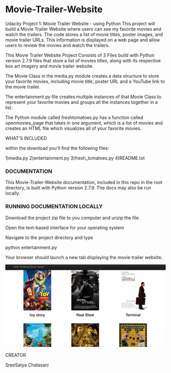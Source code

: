 <h1> Movie-Trailer-Website </h1>

Udacity Project 1: Movie Trailer Website - using Python This project will build a Movie Trailer Website where users can see my favorite movies and watch the trailers. The code stores a list of movie titles, poster images, and movie trailer URLs. This information is displayed on a web page and allow users to review the movies and watch the trailers.

This Movie Trailer Website Project Consists of 3 Files build with Python version 2.7.9 files that store a list of movies titles, along with its respective box art imagery and movie trailer website.

The Movie Class in the media.py module creates a data structure to store your favorite movies, including movie title, poster URL and a YouTube link to the movie trailer.

The entertainment.py file creates multiple instances of that Movie Class to represent your favorite movies and groups all the instances together in a list.

The Python module called freshtomatoes.py has a function called openmovies_page that takes in one argument, which is a list of movies and creates an HTML file which visualizes all of your favorite movies.

WHAT'S INCLUDED

within the download you'll find the following files:


1)media.py 2)entertainment.py 3)fresh_tomatoes.py 4)README.txt

<h3>DOCUMENTATION</h3>

This Movie-Trailer-Website documentation, included in this repo in the root directory, is built with Python version 2.7.9. The docs may also be run locally.

<h3> RUNNING DOCUMENTATION LOCALLY </h3>

Download the project zip file to you computer and unzip the file.

Open the text-based interface for your operating system

Navigate to the project directory and type

  python entertainment.py

Your browser should launch a new tab displaying the movie trailer website.

<div align="center">
    <img src="/movie.png" width="900px"</img> 
</div>




CREATOR
 
 SreeSatya Chalasani
